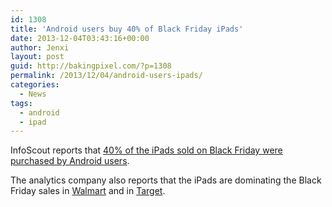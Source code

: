 ```yaml
---
id: 1308
title: 'Android users buy 40% of Black Friday iPads'
date: 2013-12-04T03:43:16+00:00
author: Jenxi
layout: post
guid: http://bakingpixel.com/?p=1308
permalink: /2013/12/04/android-users-ipads/
categories:
  - News
tags:
  - android
  - ipad
---
```

InfoScout reports that [40% of the iPads sold on Black Friday were purchased by Android users](http://blog.infoscout.co/40-percent-of-black-friday-ipads-bought-by-android-users/).

The analytics company also reports that the iPads are dominating the Black Friday sales in [Walmart](http://blog.infoscout.co/stampede-into-walmarts-top-20-black-friday-products/) and in [Target](http://blog.infoscout.co/apple-dominates-target/).